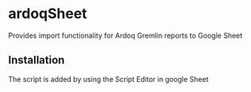 # ardoqSheet
Provides import functionality for Ardoq Gremlin reports to Google Sheet

## Installation

The script is added by using the Script Editor in google Sheet
